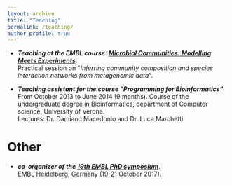```yaml
---
layout: archive
title: "Teaching"
permalink: /teaching/
author_profile: true
---
```


* _**Teaching at the EMBL course: [Microbial Communities: Modelling Meets Experiments](https://www.embl.de/training/events/2018/MCP18-01/index.html)**_.  
Practical session on "_Inferring community composition and species interaction networks from metagenomic data_".

* _**Teaching assistant for the course "Programming for Bioinformatics"**_.  
From October 2013 to June 2014 (9 months). Course of the undergraduate degree in Bioinformatics, department of Computer science, University of Verona.  
Lectures: Dr. Damiano Macedonio and Dr. Luca Marchetti.

  
# Other

* _**co-organizer of the [19th EMBL PhD symposium](http://phdsymposium.embl.org/symp2017/)**_.  
EMBL Heidelberg, Germany (19-21 October 2017). 

